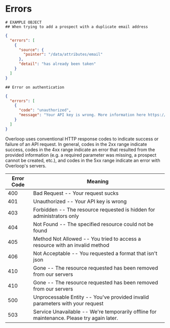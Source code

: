 # Errors

```shell
# EXAMPLE OBJECT
## When trying to add a prospect with a duplicate email address
```

```json
{
  "errors": [
    {
      "source": {
        "pointer": "/data/attributes/email"
      },
      "detail": "has already been taken"
    }
  ]
}
```
```shell
## Error on authentication
```
```json
{
  "errors": [
    {
      "code": "unauthorized",
      "message": "Your API key is wrong. More information here https://apidoc.overloop.com/#authentication"
    }
  ]
}
```

Overloop uses conventional HTTP response codes to indicate success or failure of an API request. In general, codes in the 2xx range indicate success, codes in the 4xx range indicate an error that resulted from the provided information (e.g. a required parameter was missing, a prospect cannot be created, etc.), and codes in the 5xx range indicate an error with Overloop's servers.

Error Code | Meaning
---------- | -------
400 | Bad Request -- Your request sucks
401 | Unauthorized -- Your API key is wrong
403 | Forbidden -- The resource requested is hidden for administrators only
404 | Not Found -- The specified resource could not be found
405 | Method Not Allowed -- You tried to access a resource with an invalid method
406 | Not Acceptable -- You requested a format that isn't json
410 | Gone -- The resource requested has been removed from our servers
410 | Gone -- The resource requested has been removed from our servers
500 | Unprocessable Entity -- You've provided invalid parameters with your request
503 | Service Unavailable -- We're temporarily offline for maintenance. Please try again later.
